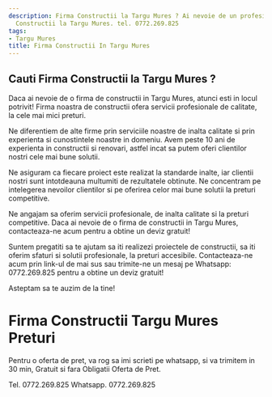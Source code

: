 ```yaml
---
description: Firma Constructii la Targu Mures ? Ai nevoie de un profesionist in Firma
  Constructii la Targu Mures. tel. 0772.269.825
tags:
- Targu Mures
title: Firma Constructii In Targu Mures
---
```



## Cauti Firma Constructii la Targu Mures ?

Daca ai nevoie de o firma de constructii in Targu Mures, atunci esti in locul potrivit! Firma noastra de constructii ofera servicii profesionale de calitate, la cele mai mici preturi. 

Ne diferentiem de alte firme prin serviciile noastre de inalta calitate si prin experienta si cunostintele noastre in domeniu. Avem peste 10 ani de experienta in constructii si renovari, astfel incat sa putem oferi clientilor nostri cele mai bune solutii. 

Ne asiguram ca fiecare proiect este realizat la standarde inalte, iar clientii nostri sunt intotdeauna multumiti de rezultatele obtinute. Ne concentram pe intelegerea nevoilor clientilor si pe oferirea celor mai bune solutii la preturi competitive. 

Ne angajam sa oferim servicii profesionale, de inalta calitate si la preturi competitive. Daca ai nevoie de o firma de constructii in Targu Mures, contacteaza-ne acum pentru a obtine un deviz gratuit! 

Suntem pregatiti sa te ajutam sa iti realizezi proiectele de constructii, sa iti oferim sfaturi si solutii profesionale, la preturi accesibile. Contacteaza-ne acum prin link-ul de mai sus sau trimite-ne un mesaj pe Whatsapp: 0772.269.825 pentru a obtine un deviz gratuit! 
 
Asteptam sa te auzim de la tine!

# Firma Constructii Targu Mures Preturi
Pentru o oferta de pret, va rog sa imi scrieti pe whatsapp, si va trimitem in 30 min, Gratuit si fara Obligatii Oferta de Pret.

Tel. 0772.269.825
Whatsapp. 0772.269.825